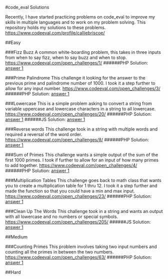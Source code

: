 #code_eval Solutions

Recently, I have started practicing problems on code_eval to improve my skills in multiple languages and to work on my problem solving. This repository holds my solutions to these problems.
https://www.codeeval.com/profile/calliebriscoe/


##Easy

###Fizz Buzz
A common white-boarding problem, this takes in three inputs from when to say fizz, when to say buzz and when to stop.
https://www.codeeval.com/open_challenges/1/
######PHP Solution: [answer 1](easy/Fizz_Buzz_PHP_ans_1.php)


###Prime Palindrome
This challenge it looking for the answer to the previous prime and palindrome number of 1000. I took it a step further to allow for any input number.
https://www.codeeval.com/open_challenges/3/
######PHP Solution: [answer 1](easy/Prime_Palindrome_PHP_ans_1.php)


###Lowercase
This is a simple problem asking to convert a string from variable uppercase and lowercase characters in a string to all lowercase.
https://www.codeeval.com/open_challenges/20/
######PHP Solution: [answer 1](easy/Lowercase/Lowercase_PHP_ans_1.php)
######JS Solution: [answer 1](easy/Lowercase/Lowercase_JS_ans_1.js)


###Reverse words
This challenge took in a string with multiple words and required a reversal of the word order.
https://www.codeeval.com/open_challenges/8/
######PHP Solution: [answer 1](easy/Reverse_Words_PHP_ans_1.php)


###Sum of Primes
This challenge wants a simple output of the sum of the first 1000 primes. I took if further to allow for an input of how many primes to add together.
https://www.codeeval.com/open_challenges/4/
######PHP Solution: [answer 1](easy/Sum_Of_Primes_PHP_ans_1.php)


###Multiplication Tables
This challenge goes back to math class that wants you to create a multiplication table for 1 thru 12. I took it a step further and made the function so that you could have a min and max input.
https://www.codeeval.com/open_challenges/23/
######PHP Solution: [answer 1](easy/Multiplication_Tables_PHP_ans_1.php)


###Clean Up The Words
This challenge took in a string and wants an output with all lowercase and no numbers or special symbols.
https://www.codeeval.com/open_challenges/205/
######JS Solution: [answer 1](easy/Clean_Up_The_Words_JS_ans_1.js)


##Medium

###Counting Primes
This problem involves taking two input numbers and counting all the primes in between the two numbers.  
https://www.codeeval.com/open_challenges/63/
######PHP Solution: [answer 1](medium/Counting_Primes_PHP_ans_1.php)


##Hard
